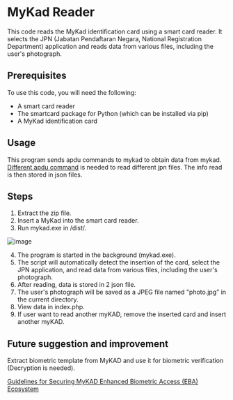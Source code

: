 # MyKad Reader
This code reads the MyKad identification card using a smart card reader. It selects the JPN (Jabatan Pendaftaran Negara, National Registration Department) application and reads data from various files, including the user's photograph.

## Prerequisites
To use this code, you will need the following:
- A smart card reader
- The smartcard package for Python (which can be installed via pip)
- A MyKad identification card

## Usage
This program sends apdu commands to mykad to obtain data from mykad. [Different apdu command](http://forum.lowyat.net/index.php?showtopic=355950&view=findpost&p=11151482) is needed to read different jpn files. The info read is then stored in json files.

## Steps
1. Extract the zip file.
2. Insert a MyKad into the smart card reader.
3. Run mykad.exe in /dist/.

![image](https://user-images.githubusercontent.com/124897328/219552775-2b01736c-c44c-4110-b2b6-85a730048fcf.png)

4. The program is started in the background (mykad.exe).
5. The script will automatically detect the insertion of the card, select the JPN application, and read data from various files, including the user's photograph.
6. After reading, data is stored in 2 json file. 
7. The user's photograph will be saved as a JPEG file named "photo.jpg" in the current directory.
8. View data in index.php.
9. If user want to read another myKAD, remove the inserted card and insert another myKAD.



## Future suggestion and improvement
Extract biometric template from MyKAD and use it for biometric verification (Decryption is needed).

[Guidelines for Securing MyKAD Enhanced Biometric Access (EBA) Ecosystem](https://www.cybersecurity.my/data/content_files/56/2079.pdf)
